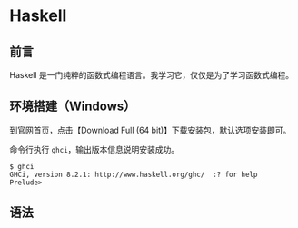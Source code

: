 # Haskell

## 前言

Haskell 是一门纯粹的函数式编程语言。我学习它，仅仅是为了学习函数式编程。

## 环境搭建（Windows）

到[官网](https://www.haskell.org)首页，点击【Download Full (64 bit)】下载安装包，默认选项安装即可。

命令行执行 `ghci`，输出版本信息说明安装成功。

```
$ ghci
GHCi, version 8.2.1: http://www.haskell.org/ghc/  :? for help
Prelude>
```

## 语法

